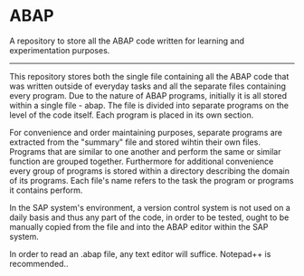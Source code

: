# ABAP
A repository to store all the ABAP code written for learning and experimentation purposes.

---
This repository stores both the single file containing all the ABAP code that was written outside of everyday tasks and all the separate files containing every program. Due to the nature of ABAP programs, initially it is all stored within a single file - abap. The file is divided into separate programs on the level of the code itself. Each program is placed in its own section.

For convenience and order maintaining purposes, separate programs are extracted from the "summary" file and stored wihtin their own files. Programs that are similar to one
another and perform the same or similar function are grouped together. Furthermore for additional convenience every group of programs is stored within a directory describing the domain of its programs. Each file's name refers to the task the program or programs it contains perform.

In the SAP system's environment, a version control system is not used on a daily basis and thus any part of the code, in order to be tested, ought to be manually copied from the file and into the ABAP editor within the SAP system.

In order to read an .abap file, any text editor will suffice. Notepad++ is recommended..
